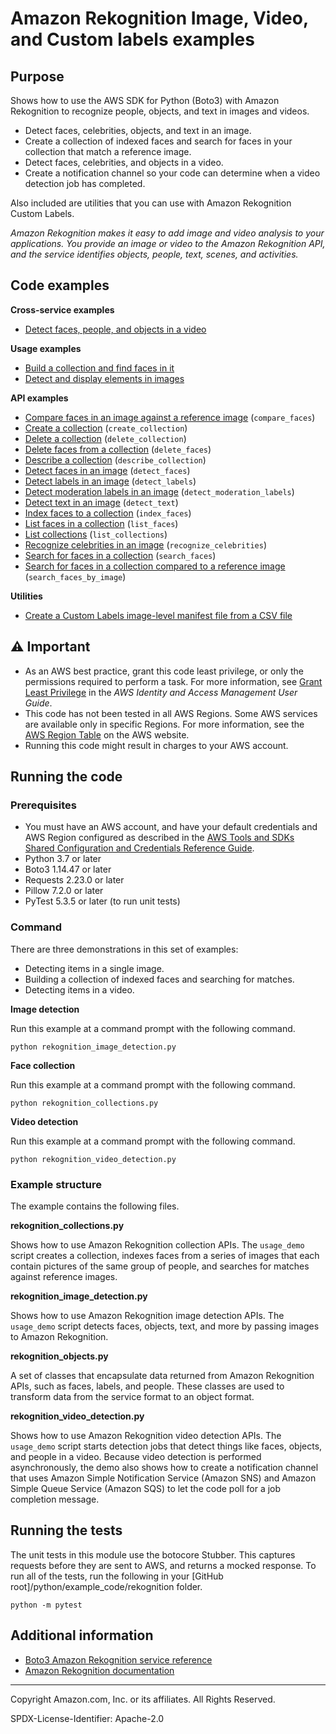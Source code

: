 # Amazon Rekognition Image, Video, and Custom labels examples

## Purpose

Shows how to use the AWS SDK for Python (Boto3) with Amazon Rekognition to
recognize people, objects, and text in images and videos. 

* Detect faces, celebrities, objects, and text in an image.
* Create a collection of indexed faces and search for faces in your collection 
that match a reference image.
* Detect faces, celebrities, and objects in a video.
* Create a notification channel so your code can determine when a video
detection job has completed.

Also included are utilities that you can use with Amazon Rekognition Custom Labels.

*Amazon Rekognition makes it easy to add image and video analysis to your applications. 
You provide an image or video to the Amazon Rekognition API, and the service 
identifies objects, people, text, scenes, and activities.*

## Code examples

**Cross-service examples**

* [Detect faces, people, and objects in a video](https://github.com/awsdocs/aws-doc-sdk-examples/blob/master/python/example_code/rekognition/rekognition_video_detection.py)

**Usage examples**

* [Build a collection and find faces in it](https://github.com/awsdocs/aws-doc-sdk-examples/blob/master/python/example_code/rekognition/rekognition_collections.py)
* [Detect and display elements in images](https://github.com/awsdocs/aws-doc-sdk-examples/blob/master/python/example_code/rekognition/rekognition_image_detection.py)

**API examples**

* [Compare faces in an image against a reference image](https://github.com/awsdocs/aws-doc-sdk-examples/blob/master/python/example_code/rekognition/rekognition_image_detection.py)
(`compare_faces`)
* [Create a collection](https://github.com/awsdocs/aws-doc-sdk-examples/blob/master/python/example_code/rekognition/rekognition_collections.py)
(`create_collection`)
* [Delete a collection](https://github.com/awsdocs/aws-doc-sdk-examples/blob/master/python/example_code/rekognition/rekognition_collections.py)
(`delete_collection`)
* [Delete faces from a collection](https://github.com/awsdocs/aws-doc-sdk-examples/blob/master/python/example_code/rekognition/rekognition_collections.py)
(`delete_faces`)
* [Describe a collection](https://github.com/awsdocs/aws-doc-sdk-examples/blob/master/python/example_code/rekognition/rekognition_collections.py)
(`describe_collection`)
* [Detect faces in an image](https://github.com/awsdocs/aws-doc-sdk-examples/blob/master/python/example_code/rekognition/rekognition_image_detection.py)
(`detect_faces`)
* [Detect labels in an image](https://github.com/awsdocs/aws-doc-sdk-examples/blob/master/python/example_code/rekognition/rekognition_image_detection.py)
(`detect_labels`)
* [Detect moderation labels in an image](https://github.com/awsdocs/aws-doc-sdk-examples/blob/master/python/example_code/rekognition/rekognition_image_detection.py)
(`detect_moderation_labels`)
* [Detect text in an image](https://github.com/awsdocs/aws-doc-sdk-examples/blob/master/python/example_code/rekognition/rekognition_image_detection.py)
(`detect_text`)
* [Index faces to a collection](https://github.com/awsdocs/aws-doc-sdk-examples/blob/master/python/example_code/rekognition/rekognition_collections.py)
(`index_faces`)
* [List faces in a collection](https://github.com/awsdocs/aws-doc-sdk-examples/blob/master/python/example_code/rekognition/rekognition_collections.py)
(`list_faces`)
* [List collections](https://github.com/awsdocs/aws-doc-sdk-examples/blob/master/python/example_code/rekognition/rekognition_collections.py)
(`list_collections`)
* [Recognize celebrities in an image](https://github.com/awsdocs/aws-doc-sdk-examples/blob/master/python/example_code/rekognition/rekognition_image_detection.py)
(`recognize_celebrities`)
* [Search for faces in a collection](https://github.com/awsdocs/aws-doc-sdk-examples/blob/master/python/example_code/rekognition/rekognition_collections.py)
(`search_faces`)
* [Search for faces in a collection compared to a reference image](https://github.com/awsdocs/aws-doc-sdk-examples/blob/master/python/example_code/rekognition/rekognition_collections.py)
(`search_faces_by_image`)

**Utilities**

* [Create a Custom Labels image-level manifest file from a CSV file](https://github.com/awsdocs/aws-doc-sdk-examples/blob/master/python/example_code/rekognition/custom_labels_csv_to_manifest.py)

## ⚠ Important

- As an AWS best practice, grant this code least privilege, or only the 
  permissions required to perform a task. For more information, see 
  [Grant Least Privilege](https://docs.aws.amazon.com/IAM/latest/UserGuide/best-practices.html#grant-least-privilege) 
  in the *AWS Identity and Access Management 
  User Guide*.
- This code has not been tested in all AWS Regions. Some AWS services are 
  available only in specific Regions. For more information, see the 
  [AWS Region Table](https://aws.amazon.com/about-aws/global-infrastructure/regional-product-services/)
  on the AWS website.
- Running this code might result in charges to your AWS account.

## Running the code

### Prerequisites

- You must have an AWS account, and have your default credentials and AWS Region
  configured as described in the [AWS Tools and SDKs Shared Configuration and
  Credentials Reference Guide](https://docs.aws.amazon.com/credref/latest/refdocs/creds-config-files.html).
- Python 3.7 or later
- Boto3 1.14.47 or later
- Requests 2.23.0 or later
- Pillow 7.2.0 or later 
- PyTest 5.3.5 or later (to run unit tests)

### Command

There are three demonstrations in this set of examples:

* Detecting items in a single image.
* Building a collection of indexed faces and searching for matches.
* Detecting items in a video.

**Image detection**

Run this example at a command prompt with the following command.

```commandline
python rekognition_image_detection.py
``` 

**Face collection**

Run this example at a command prompt with the following command.

```commandline
python rekognition_collections.py
``` 

**Video detection**

Run this example at a command prompt with the following command.

```commandline
python rekognition_video_detection.py
``` 

### Example structure

The example contains the following files.

**rekognition_collections.py**

Shows how to use Amazon Rekognition collection APIs. The `usage_demo` script creates 
a collection, indexes faces from a series of images that each contain pictures of 
the same group of people, and searches for matches against reference images.  

**rekognition_image_detection.py**

Shows how to use Amazon Rekognition image detection APIs. The `usage_demo` script 
detects faces, objects, text, and more by passing images to Amazon Rekognition. 

**rekognition_objects.py**

A set of classes that encapsulate data returned from Amazon Rekognition APIs,
such as faces, labels, and people. These classes are used to transform data from 
the service format to an object format.

**rekognition_video_detection.py**

Shows how to use Amazon Rekognition video detection APIs. The `usage_demo` script 
starts detection jobs that detect things like faces, objects, and people in a video. 
Because video detection is performed asynchronously, the demo also shows how to create 
a notification channel that uses Amazon Simple Notification Service (Amazon SNS) and
Amazon Simple Queue Service (Amazon SQS) to let the code poll for a job completion 
message.

## Running the tests

The unit tests in this module use the botocore Stubber. This captures requests before 
they are sent to AWS, and returns a mocked response. To run all of the tests, 
run the following in your [GitHub root]/python/example_code/rekognition 
folder.

```commandline
python -m pytest
```

## Additional information

- [Boto3 Amazon Rekognition service reference](https://boto3.amazonaws.com/v1/documentation/api/latest/reference/services/rekognition.html)
- [Amazon Rekognition documentation](https://docs.aws.amazon.com/rekognition)

---
Copyright Amazon.com, Inc. or its affiliates. All Rights Reserved.

SPDX-License-Identifier: Apache-2.0
